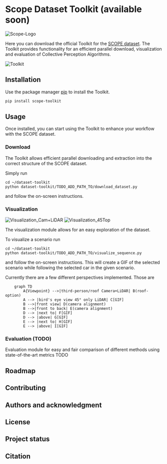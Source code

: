 # Scope Dataset Toolkit (available soon)

![Scope-Logo](..images/scope_high_res.png?raw=true)

Here you can download the official Toolkit for the [SCOPE dataset](https://ekut-es.github.io/scope/).
The Toolkit provides functionality for an efficient parallel download, visualization and evaluation of Collective Perception Algorithms.

![Toolkit](..images/Toolkit.png?raw=true)

## Installation

Use the package manager [pip](https://pip.pypa.io/en/stable/) to install the Toolkit.

```bash
pip install scope-toolkit
```

## Usage
Once installed, you can start using the Toolkit to enhance your workflow with the SCOPE dataset. 

### Download

The Toolkit allows efficient parallel downloading and extraction into the correct structure of the SCOPE dataset.

Simply run 
```
cd ~/dataset-toolkit
python dataset-toolkit/TODO_ADD_PATH_TO/download_dataset.py
```
and follow the on-screen instructions.


### Visualization

![Visualization_Cam+LiDAR](..images/243_in_2021_08_23_21_47_19_CamLidar.gif?raw=true)
![Visualization_45Top](..images/243_in_2021_08_23_21_47_19_45Top.gif?raw=true)

The visualization module allows for an easy exploration of the dataset.

To visualize a scenario run
```
cd ~/dataset-toolkit
python dataset-toolkit/TODO_ADD_PATH_TO/visualize_sequence.py
```
and follow the on-screen instructions.
This will create a GIF of the selected scenario while following the selected car in the given scenario.

Currently there are a few different perspectives implemented. Those are

```mermaid
    graph TD
        A{Viewpoint} -->|third-person/roof Camera+LiDAR| B(roof-option)
        A --> |bird's eye view 45° only LiDAR| C[GIF]
        B -->|front view| D(camera alignment)
        B -->|front to back| E(camera alignment)
        D --> |next to| F[GIF]
        D --> |above| G[GIF]
        E --> |next to| H[GIF]
        E --> |above| I[GIF]
```

### Evaluation (TODO)
Evaluation module for easy and fair comparison of different methods using state-of-the-art metrics
TODO

## Roadmap

## Contributing

## Authors and acknowledgment

## License

## Project status

## Citation